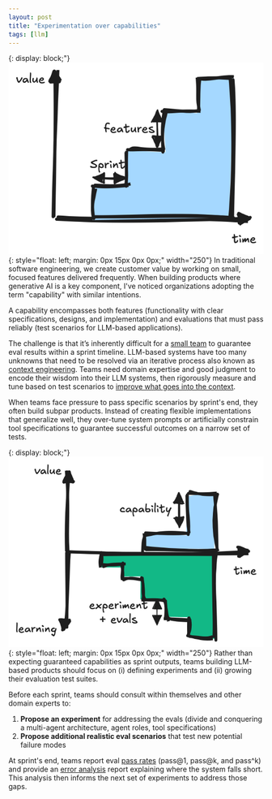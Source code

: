 ```yaml
---
layout: post
title: "Experimentation over capabilities"
tags: [llm]
---
```


{: display: block;"}
![Value via features](/assets/experimentation-over-capabilities/grow-value-via-features.png){: style="float: left; margin: 0px 15px 0px 0px;" width="250"} In traditional software engineering, we create customer value by working on small, focused features delivered frequently. When building products where generative AI is a key component, I've noticed organizations adopting the term "capability" with similar intentions.

A capability encompasses both features (functionality with clear specifications, designs, and implementation) and evaluations that must pass reliably (test scenarios for LLM-based applications). 

The challenge is that it’s inherently difficult for a [small team](https://aws.amazon.com/executive-insights/content/amazon-two-pizza-team/) to guarantee eval results within a sprint timeline. LLM-based systems have too many unknowns that need to be resolved via an iterative process also known as [context engineering](https://simonwillison.net/2025/Jun/27/context-engineering/). Teams need domain expertise and good judgment to encode their wisdom into their LLM systems, then rigorously measure and tune based on test scenarios to [improve what goes into the context](https://www.dbreunig.com/2025/06/26/how-to-fix-your-context.html).

When teams face pressure to pass specific scenarios by sprint's end, they often build subpar products. Instead of creating flexible implementations that generalize well, they over-tune system prompts or artificially constrain tool specifications to guarantee successful outcomes on a narrow set of tests.

{: display: block;"}
![Value via exp](/assets/experimentation-over-capabilities/grow-value-via-experiments.png){: style="float: left; margin: 0px 15px 0px 0px;" width="250"} Rather than expecting guaranteed capabilities as sprint outputs, teams building LLM-based products should focus on (i) defining experiments and (ii) growing their evaluation test suites.

Before each sprint, teams should consult within themselves and other domain experts to:

1. **Propose an experiment** for addressing the evals (divide and conquering a multi-agent architecture, agent roles, tool specifications)  
2. **Propose additional realistic eval scenarios** that test new potential failure modes

At sprint's end, teams report eval [pass rates](https://www.philschmid.de/agents-pass-at-k-pass-power-k) (pass@1, pass@k, and pass^k) and provide an [error analysis](https://hamel.dev/notes/llm/officehours/erroranalysis.html) report explaining where the system falls short. This analysis then informs the next set of experiments to address those gaps.


